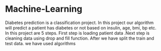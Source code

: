 # Machine-Learning
Diabetes prediction is a classification project. In this project our algorithm will predict a patient has diabetes or not based on insulin, age, bmi, bp etc. In this project are 5 steps. First step is loading patient data .Next step is cleaning data using drop and fill function. After we have split the train and test data. we have used  algorithms
